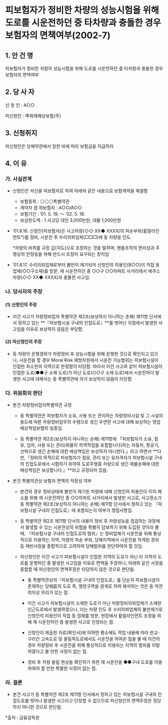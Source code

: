 # 피보험자가 정비한 차량의 성능시험을 위해 도로를 시운전하던 중 타차량과 충돌한 경우 보험자의 면책여부(2002-7)


## 1. 안 건 명
피보험자가 정비한 차량의 성능시험을 위해 도로를 시운전하던 중 타차량과 충돌한 경우 보험자의 면책여부

## 2. 당 사 자

신 청 인 : A○○

피신청인 : 甲화재해상보험(주) 

## 3. 신청취지

피신청인은 당해약관에서 정한 바에 따라 보험금을 지급하라
    
## 4. 이   유
### 가. 사실관계
* 신청인은 자신을 피보험자로 하여 아래와 같은 내용으로 보험계약을 체결함
   
    - 보험종목 : ◎◎◎특별약관
    - 계약자 겸 피보험자 : A○○/A○○
    - 보험기간 : ’01. 5. 19. ～ ’02. 5. 18.
    - 보상한도액 : 1 사고당 대인 3,000만원, 대물 1,000만원
      
* ’01.8.16. 신청인(피보험자)은 사고차량(◇◇ XX◆ XXXX)의 파손부위(휠얼라인먼트*)를 정비, 시운전 후 수리의뢰업체(□□□)에 동 차량을 인도.

  *차량의 바퀴를 규정 값(각도)으로 조정하는 것을 말하며, 핸들조작의 편리성과 주행상의 안정등을 위해 반드시 조정이 요구되는 장치임 


* ’01.8.17. 수리의뢰업체로부터 불만이 제기되어 신청인의 피용인(B○○)이 직접 동 업체(○○구소재)를 방문, 재 시운전하던 중 ○○구 ○○아파트 사거리에서 에쿠스차량(◇◇ XX◆ XXXX)과 충돌한 사고임.

### 나. 당사자의 주장
#### (1) 신청인의 주장
* 이건 사고가 차량정비업자 특별약관 제2조(보상하지 아니하는 손해) 제11항 단서에서 정하고 있는 **『피보험시설 구내의 인접도로』**를 벗어난 지점에서 발생한 사고임을 이유로 보상하지 않음은 부당함.

#### (2) 피신청인의 주장
* 동 차량의 운행경위가 차량정비 후 성능시험을 위해 운행한 것으로 확인되고 있으나, 시운전을 할 경우 Moral Risk 예방차원에서 시운전 가능범위는 피보험시설이 인접한 최소한의 지역으로 한정함이 타당함. 따라서 이건 사고와 같이 피보험시설이 인접한 도로(●●구 소재 도로)가 아닌 도로(○○구 소재 도로)에서 시운전하다 발생한 사고에 대해서는 동 특별약관에 의거 보상하지 않음이 타당함.
 
### 다. 위원회의 판단
* 본건 차량정비업자특별약관 규정 

  * 동 특별약관은 피보험자가 소유, 사용 또는 관리하는 차량정비시설 및 그 시설의 용도에 따른 차량정비업무의 수행으로 생긴 우연한 사고에 대해 보상하는 영업배상책임보험의 일종임.

  *  동 특별약관 제2조(보상하지 아니하는 손해) 제11항에 「피보험자가 소유, 점유, 임차, 사용 또는 관리(화물의 하역작업을 포함합니다)하는 자동차, 항공기, 선박으로 생긴 손해에 대한 배상책임은 보상하지 아니한다.」라고 하면서 **다만,『정비의 목적으로 피보험자가 점유, 관리 또는 유자격자가 피보험시설 구내의 인접도로에서 시험하기 위하여 도로주행중 차량으로 생긴 재물손해에 대한 배상책임은 보상합니다.』**라고 규정되어 있음.

* 본건 특별약관상 보험자 면책의 적정성 여부

  * 본건의 경우 정비상태에 불만이 제기된 차량에 대해 신청인의 피용인이 이의 해소를 위해 재 시운전하던 중 ○○아파트 사거리에서 발생한 사고로, 사고장소가 동 특별약관 제2조(보상하지 아니하는 손해) 제11항 단서에서 정하고 있는 『피보험시설 구내의 인접도로』에 포함되는지 여부가 쟁점사항임.

  * 동 특별약관 제2조 제11항 단서의 내용이 정비 후 차량성능을 점검하는 과정에서 발생할 수 있는 시운전상의 위험을 특별히 담보하기 위해 도입된 것이라 볼 때, 『피보험시설 구내의 인접도로의 범위』는 정비업체가 시운전을 위해 통상적으로 이용하는 지역, 차량의 파손 부위, 당해지역에서 시운전을 하게된 경위 등 제반사정을 종합적으로 고려하여 당해범위를 판단하여야 할 것임.


  * 피신청인은 이건 사고가 피보험시설이 인접한 지역의 도로가 아닌 타 지역의 도로를 운행하던 중 발생한 사고임을 이유로 면책을 주장하나, 아래와 같은 사정을 종합할 때 피신청인의 면책주장은 타당하지 않은 것으로 판단됨.

       - 동 특별약관상의『피보험시설 구내의 인접도로』를 단순히 피보험시설이 존재하는 당해區의 도로 즉, 행정구역을 경계로 하여 해석하는 것은 동 약관 취지상 무리가 있는 점.

       - 이건 사고가 피보험시설이 소재한 도로가 아닌 차량정비의뢰업체가 소재한 인근도로에서 발생하였으나, 이는 차량 인도 후 수리의뢰업체의 불만제기로 신청인의 피용인이 직접 동 업체를 방문, 현장에서 휠얼라인먼트 조정을 위해 재 시운전하던 중 발생한 사고로 인정되는 점.

       - 신청인이 제출한 자료(확인서)에 의하면 평소에도 작업 내용에 따라 판교-구리간 고속도로 및 올림픽도로에서도 시운전을 하여온 점을 볼 때 이건의 경우 차량정비 후 시운전을 위해 통상적으로 이용되는 지역의 범위를 이탈하였다고 볼 만한 사정이 없는 점.

       - 정비 후 차량 쏠림 현상을 확인하기 위한 재 시운전을 ●●구내 도로를 이용하여야 할 만한 특별한 사정이 없는 점. 

### 라. 결론

* 본건 사고가 동 특별약관 제2조 제11항 단서에서 정하고 있는 피보험시설 구내의 인접도로를 벗어나 발생한 사고라고 단정할 수 없으므로 피신청인의 면책주장은 정당하지 아니한 것으로 판단됨.

*출처 : 금융감독원